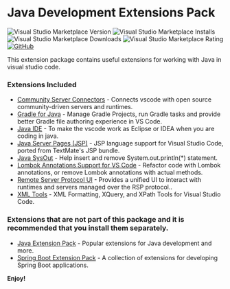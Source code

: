 # Java Development Extensions Pack

![Visual Studio Marketplace Version](https://img.shields.io/visual-studio-marketplace/v/ricardo-emerson.java-development-extensions-pack.svg?style=flat-square)
![Visual Studio Marketplace Installs](https://img.shields.io/visual-studio-marketplace/i/ricardo-emerson.java-development-extensions-pack.svg?style=flat-square)
![Visual Studio Marketplace Downloads](https://img.shields.io/visual-studio-marketplace/d/ricardo-emerson.java-development-extensions-pack.svg?style=flat-square)
![Visual Studio Marketplace Rating](https://img.shields.io/visual-studio-marketplace/r/ricardo-emerson.java-development-extensions-pack.svg?style=flat-square)
[![GitHub](https://img.shields.io/github/stars/ricardoemerson/java-development-extensions-pack.svg?style=flat-square)](https://github.com/ricardoemerson/java-development-extensions-pack)

This extension package contains useful extensions for working with Java in visual studio code.

### Extensions Included

- [Community Server Connectors](https://marketplace.visualstudio.com/items?itemName=redhat.vscode-community-server-connector) - Connects vscode with open source community-driven servers and runtimes.
- [Gradle for Java](https://marketplace.visualstudio.com/items?itemName=vscjava.vscode-gradle) - Manage Gradle Projects, run Gradle tasks and provide better Gradle file authoring experience in VS Code.
- [Java IDE](https://marketplace.visualstudio.com/items?itemName=YouMayCallMeV.vscode-java-saber) - To make the vscode work as Eclipse or IDEA when you are coding in java.
- [Java Server Pages (JSP)](https://marketplace.visualstudio.com/items?itemName=pthorsson.vscode-jsp) - JSP language support for Visual Studio Code, ported from TextMate's JSP bundle.
- [Java SysOut](https://marketplace.visualstudio.com/items?itemName=ricardo-emerson.java-sysout) - Help insert and remove System.out.println(*) statement.
- [Lombok Annotations Support for VS Code](https://marketplace.visualstudio.com/items?itemName=vscjava.vscode-lombok) - Refactor code with Lombok annotations, or remove Lombok annotations with actual methods.
- [Remote Server Protocol UI](https://marketplace.visualstudio.com/items?itemName=redhat.vscode-rsp-ui) - Provides a unified UI to interact with runtimes and servers managed over the RSP protocol..
- [XML Tools](https://marketplace.visualstudio.com/items?itemName=DotJoshJohnson.xml) - XML Formatting, XQuery, and XPath Tools for Visual Studio Code.

### Extensions that are not part of this package and it is recommended that you install them separately.

- [Java Extension Pack](https://marketplace.visualstudio.com/items?itemName=vscjava.vscode-java-pack) - Popular extensions for Java development and more.
- [Spring Boot Extension Pack](https://marketplace.visualstudio.com/items?itemName=Pivotal.vscode-boot-dev-pack) - A collection of extensions for developing Spring Boot applications.

**Enjoy!**
